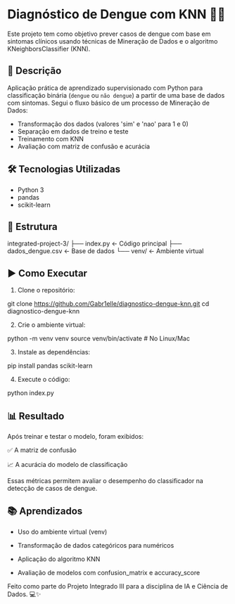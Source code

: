 # Diagnóstico de Dengue com KNN 🦟🧠

Este projeto tem como objetivo prever casos de dengue com base em sintomas clínicos usando técnicas de Mineração de Dados e o algoritmo KNeighborsClassifier (KNN).

## 📌 Descrição

Aplicação prática de aprendizado supervisionado com Python para classificação binária (`dengue` ou `não dengue`) a partir de uma base de dados com sintomas. Segui o fluxo básico de um processo de Mineração de Dados:

- Transformação dos dados (valores 'sim' e 'nao' para 1 e 0)
- Separação em dados de treino e teste
- Treinamento com KNN
- Avaliação com matriz de confusão e acurácia

## 🛠 Tecnologias Utilizadas

- Python 3
- pandas
- scikit-learn

## 📂 Estrutura

integrated-project-3/
├── index.py ← Código principal
├── dados_dengue.csv ← Base de dados
└── venv/ ← Ambiente virtual


## ▶️ Como Executar

1. Clone o repositório:
   
git clone https://github.com/Gabr1elle/diagnostico-dengue-knn.git
cd diagnostico-dengue-knn

2. Crie o ambiente virtual:
   
python -m venv venv
source venv/bin/activate  # No Linux/Mac

3. Instale as dependências:

pip install pandas scikit-learn

4. Execute o código:

python index.py

## 📊 Resultado

Após treinar e testar o modelo, foram exibidos:

✅ A matriz de confusão

📈 A acurácia do modelo de classificação

Essas métricas permitem avaliar o desempenho do classificador na detecção de casos de dengue.

## 📚 Aprendizados

- Uso do ambiente virtual (venv)

- Transformação de dados categóricos para numéricos

- Aplicação do algoritmo KNN

- Avaliação de modelos com confusion_matrix e accuracy_score

Feito como parte do Projeto Integrado III para a disciplina de IA e Ciência de Dados. 💻✨
